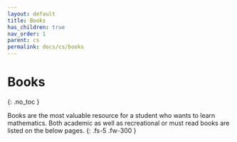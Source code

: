 ```yaml
---
layout: default
title: Books
has_children: true
nav_order: 1
parent: cs
permalink: docs/cs/books
---
```


# Books
{: .no_toc }

Books are the most valuable resource for a student who wants to learn mathematics. Both academic as well as recreational or must read books are listed on the below pages.
{: .fs-5 .fw-300 }

